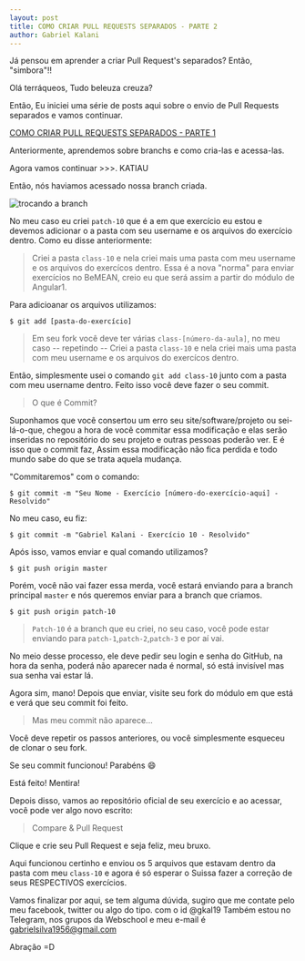 ```yaml
---
layout: post
title: COMO CRIAR PULL REQUESTS SEPARADOS - PARTE 2
author: Gabriel Kalani
---
```


Já pensou em aprender a criar Pull Request's separados?
Então, "simbora"!!

Olá terráqueos,
Tudo beleuza creuza?

Então, Eu iniciei uma série de posts aqui sobre o envio de Pull Requests separados e vamos continuar.

[COMO CRIAR PULL REQUESTS SEPARADOS - PARTE 1](https://gkal19.github.io/2016/07/11/pull-request-separados-1.html)

Anteriormente, aprendemos sobre branchs e como cria-las e acessa-las.

Agora vamos continuar >>>. KATIAU

Então, nós haviamos acessado nossa branch criada.

![trocando a branch](http://i.imgur.com/oKjBTvM.png)

No meu caso eu criei `patch-10` que é a em que exercício eu estou e devemos adicionar o a pasta com seu username e os arquivos do exercício dentro.
Como eu disse anteriormente:

> Criei a pasta `class-10` e nela criei mais uma pasta com meu username e os arquivos do exercícos dentro.
Essa é a nova "norma" para enviar exercícios no BeMEAN, creio eu que será assim a partir do módulo de Angular1.

Para adicioanar os arquivos utilizamos:
```shell
$ git add [pasta-do-exercício]
```

> Em seu fork você deve ter várias `class-[número-da-aula]`, no meu caso -- repetindo -- Criei a pasta `class-10` e nela criei mais uma pasta com meu username e os arquivos do exercícos dentro.

Então, simplesmente usei o comando `git add class-10` junto com a pasta com meu username dentro. Feito isso você deve fazer o seu commit.

> O que é Commit?

Suponhamos que você consertou um erro seu site/software/projeto ou sei-lá-o-que, chegou a hora de você commitar essa modificação e elas serão inseridas no repositório do seu projeto e outras pessoas poderão ver. 
E é isso que o commit faz, Assim essa modificação não fica perdida e todo mundo sabe do que se trata aquela mudança.

"Commitaremos" com o comando:
```shell
$ git commit -m "Seu Nome - Exercício [número-do-exercício-aqui] - Resolvido"
```

No meu caso, eu fiz:
```shell
$ git commit -m "Gabriel Kalani - Exercício 10 - Resolvido"
```

Após isso, vamos enviar e qual comando utilizamos?

```shell
$ git push origin master
```

Porém, você não vai fazer essa merda, você estará enviando para a branch principal `master` e nós queremos enviar para a branch que criamos.

```shell
$ git push origin patch-10
```

> `Patch-10` é a branch que eu criei, no seu caso, você pode estar enviando para `patch-1`,`patch-2`,`patch-3` e por aí vai.

No meio desse processo, ele deve pedir seu login e senha do GitHub, na hora da senha, poderá não aparecer nada é normal, só está invisível mas sua senha vai estar lá.

Agora sim, mano!
Depois que enviar, visite seu fork do módulo em que está e verá que seu commit foi feito.

> Mas meu commit não aparece...

Você deve repetir os passos anteriores, ou você simplesmente esqueceu de clonar o seu fork.

Se seu commit funcionou! Parabéns :smile:

Está feito! Mentira!

Depois disso, vamos ao repositório oficial de seu exercício e ao acessar, você pode ver algo novo escrito:

> Compare & Pull Request

Clique e crie seu Pull Request e seja feliz, meu bruxo.

Aqui funcionou certinho e enviou os 5 arquivos que estavam dentro da pasta com meu `class-10` e agora é só esperar o Suissa fazer a correção de seus RESPECTIVOS exercícios.

Vamos finalizar por aqui, se tem alguma dúvida, sugiro que me contate pelo meu facebook, twitter ou algo do tipo. com o id @gkal19
Também estou no Telegram, nos grupos da Webschool e meu e-mail é gabrielsilva1956@gmail.com


Abração =D
